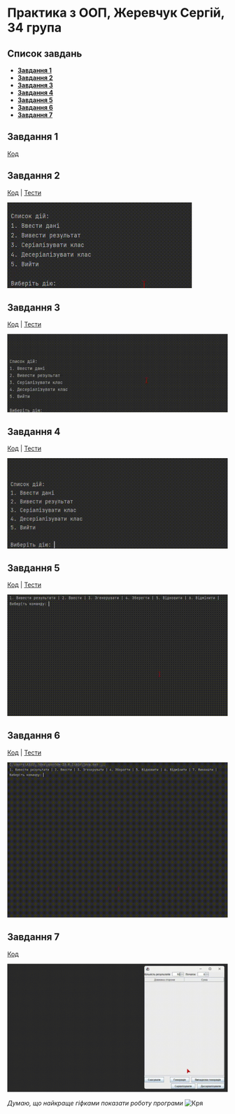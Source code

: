 # Практика з ООП, Жеревчук Сергій, 34 група

## Список завдань
- [**Завдання 1**](#завдання-1)
- [**Завдання 2**](#завдання-2)
- [**Завдання 3**](#завдання-3)
- [**Завдання 4**](#завдання-4)
- [**Завдання 5**](#завдання-5)
- [**Завдання 6**](#завдання-6)
- [**Завдання 7**](#завдання-7)

## Завдання 1
[Код](src/Task_1)

## Завдання 2
[Код](src/Task_2) | [Тести](test/Task_2/Test.java)

![](assets/task-2/Приклад%20роботи.gif)

## Завдання 3
[Код](src/Task_3) | [Тести](test/Task_3/Test.java)

![](assets/task-3/Приклад%20роботи.gif)

## Завдання 4
[Код](src/Task_4) | [Тести](test/Task_4/Test.java)

![](assets/task-4/Приклад%20роботи.gif)

## Завдання 5
[Код](src/Task_5) | [Тести](test/Task_5/Test.java)

![](assets/task-5/Приклад%20роботи.gif)

## Завдання 6
[Код](src/Task_6) | [Тести](test/Task_6/Test.java)

![](assets/task-6/Приклад%20роботи.gif)

## Завдання 7
[Код](src/Task_7)

![](assets/task-7/Приклад%20роботи.gif)

*Думаю, що найкраще гіфками показати роботу програми*
![Кря](https://tenor.com/ru/view/pikachu-pokemon-tongue-out-wiggle-tongue-weird-face-gif-16364996.gif)
